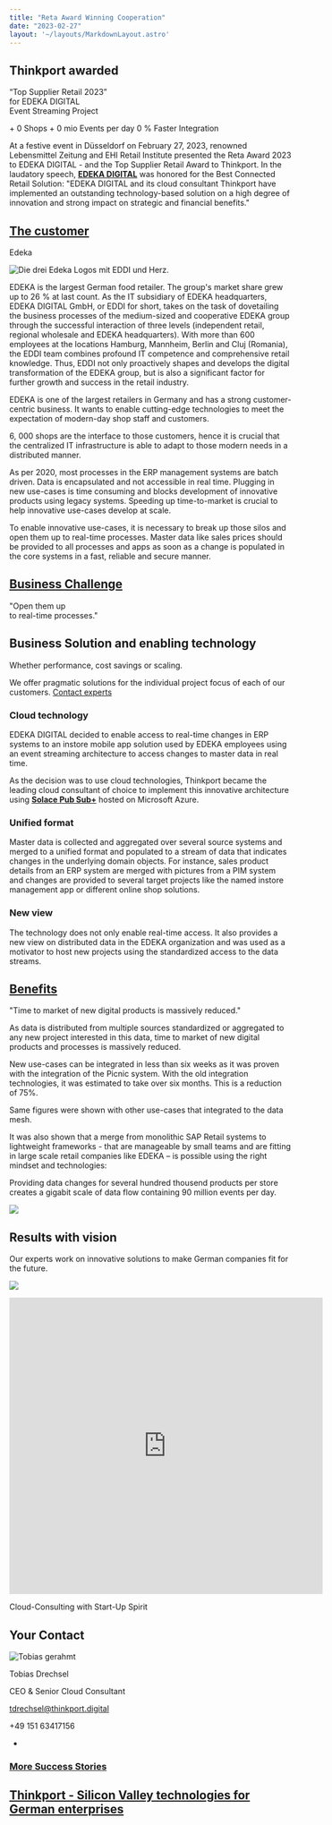 ```yaml
---
title: "Reta Award Winning Cooperation"
date: "2023-02-27"
layout: '~/layouts/MarkdownLayout.astro'
---
```


## Thinkport awarded  

“Top Supplier Retail 2023”  
for EDEKA DIGITAL  
Event Streaming Project

\+ 0 Shops + 0 mio Events per day 0 % Faster Integration

At a festive event in Düsseldorf on February 27, 2023, renowned Lebensmittel Zeitung and EHI Retail Institute presented the Reta Award 2023 to EDEKA DIGITAL - and the Top Supplier Retail Award to Thinkport. In the laudatory speech, **[EDEKA DIGITAL](https://digital.edeka/projekte/)** was honored for the Best Connected Retail Solution: "EDEKA DIGITAL and its cloud consultant Thinkport have implemented an outstanding technology-based solution on a high degree of innovation and strong impact on strategic and financial benefits."

## [The customer](https://www.fairside.capital/)

Edeka

![Die drei Edeka Logos mit EDDI und Herz.](images/EDDI_Ex_Logo_P_RGB.png)

EDEKA is the largest German food retailer. The group's market share grew up to 26 % at last count. As the IT subsidiary of EDEKA headquarters, EDEKA DIGITAL GmbH, or EDDI for short, takes on the task of dovetailing the business processes of the medium-sized and cooperative EDEKA group through the successful interaction of three levels (independent retail, regional wholesale and EDEKA headquarters). With more than 600 employees at the locations Hamburg, Mannheim, Berlin and Cluj (Romania), the EDDI team combines profound IT competence and comprehensive retail knowledge. Thus, EDDI not only proactively shapes and develops the digital transformation of the EDEKA group, but is also a significant factor for further growth and success in the retail industry.

EDEKA is one of the largest retailers in Germany and has a strong customer-centric business. It wants to enable cutting-edge technologies to meet the expectation of modern-day shop staff and customers.  
  
6, 000 shops are the interface to those customers, hence it is crucial that the centralized IT infrastructure is able to adapt to those modern needs in a distributed manner.  
  
As per 2020, most processes in the ERP management systems are batch driven. Data is encapsulated and not accessible in real time. Plugging in new use-cases is time consuming and blocks development of innovative products using legacy systems. Speeding up time-to-market is crucial to help innovative use-cases develop at scale.  
  
To enable innovative use-cases, it is necessary to break up those silos and open them up to real-time processes. Master data like sales prices should be provided to all processes and apps as soon as a change is populated in the core systems in a fast, reliable and secure manner.

## [Business Challenge](https://www.fairside.capital/)

"Open them up  
to real-time processes."

## Business Solution and enabling technology

Whether performance, cost savings or scaling.  
  
We offer pragmatic solutions for the individual project focus of each of our customers. [Contact experts](https://thinkport.digital/kontaktieren)

### Cloud technology

EDEKA DIGITAL decided to enable access to real-time changes in ERP systems to an instore mobile app solution used by EDEKA employees using an event streaming architecture to access changes to master data in real time.  
  
As the decision was to use cloud technologies, Thinkport became the leading cloud consultant of choice to implement this innovative architecture using **[Solace Pub Sub+](https://solace.com/)** hosted on Microsoft Azure.

### Unified format

Master data is collected and aggregated over several source systems and merged to a unified format and populated to a stream of data that indicates changes in the underlying domain objects. For instance, sales product details from an ERP system are merged with pictures from a PIM system and changes are provided to several target projects like the named instore management app or different online shop solutions.

### New view

The technology does not only enable real-time access. It also provides a new view on distributed data in the EDEKA organization and was used as a motivator to host new projects using the standardized access to the data streams.

## [Benefits](https://www.fairside.capital/)

"Time to market of new digital products is massively reduced."

As data is distributed from multiple sources standardized or aggregated to any new project interested in this data, time to market of new digital products and processes is massively reduced.  
  
New use-cases can be integrated in less than six weeks as it was proven with the integration of the Picnic system. With the old integration technologies, it was estimated to take over six months. This is a reduction of 75%.  
  
Same figures were shown with other use-cases that integrated to the data mesh.

It was also shown that a merge from monolithic SAP Retail systems to lightweight frameworks - that are manageable by small teams and are fitting in large scale retail companies like EDEKA – is possible using the right mindset and technologies:  
  
Providing data changes for several hundred thousend products per store creates a gigabit scale of data flow containing 90 million events per day.

[![](images/Badge.webp)](https://www.reta-europe.com/best-connected-retail-solution-2023-edeka-digital/)

## Results with vision

Our experts work on innovative solutions to make German companies fit for the future.

![](images/Bild-23.02.23-um-14.50-1024x575.webp)

<iframe width="560" height="530" src="https://www.youtube-nocookie.com/embed/MwnDL1ICDGU" title="YouTube video player" frameborder="0" allow="accelerometer; autoplay; clipboard-write; encrypted-media; gyroscope; picture-in-picture; web-share" allowfullscreen></iframe>

Cloud-Consulting with Start-Up Spirit

## Your Contact

![Tobias gerahmt](images/Tobias_mH.png)

Tobias Drechsel

CEO & Senior Cloud Consultant

tdrechsel@thinkport.digital

+49 151 63417156

* [](https://de.linkedin.com/in/philipp-d-angelo-27389111b)

### [More Success Stories](https://thinkport.digital/cloud-excellence-workshops)

## [Thinkport - Silicon Valley technologies for German enterprises](https://thinkport.digital/kontaktieren/)
